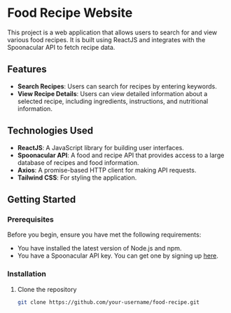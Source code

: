 # Food Recipe Website

This project is a web application that allows users to search for and view various food recipes. It is built using ReactJS and integrates with the Spoonacular API to fetch recipe data.

## Features

- **Search Recipes**: Users can search for recipes by entering keywords.
- **View Recipe Details**: Users can view detailed information about a selected recipe, including ingredients, instructions, and nutritional information.

## Technologies Used

- **ReactJS**: A JavaScript library for building user interfaces.
- **Spoonacular API**: A food and recipe API that provides access to a large database of recipes and food information.
- **Axios**: A promise-based HTTP client for making API requests.
- **Tailwind CSS**: For styling the application.

## Getting Started

### Prerequisites

Before you begin, ensure you have met the following requirements:

- You have installed the latest version of Node.js and npm.
- You have a Spoonacular API key. You can get one by signing up [here](https://spoonacular.com/food-api).

### Installation

1. Clone the repository
   ```bash
   git clone https://github.com/your-username/food-recipe.git


